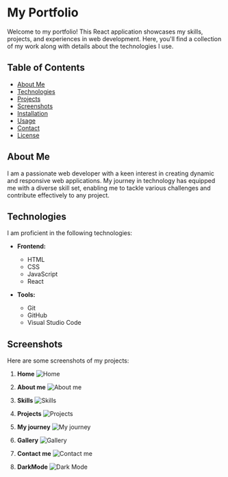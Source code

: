 # My Portfolio

Welcome to my portfolio! This React application showcases my skills, projects, and experiences in web development. Here, you'll find a collection of my work along with details about the technologies I use.

## Table of Contents

- [About Me](#about-me)
- [Technologies](#technologies)
- [Projects](#projects)
- [Screenshots](#screenshots)
- [Installation](#installation)
- [Usage](#usage)
- [Contact](#contact)
- [License](#license)

## About Me

I am a passionate web developer with a keen interest in creating dynamic and responsive web applications. My journey in technology has equipped me with a diverse skill set, enabling me to tackle various challenges and contribute effectively to any project.

## Technologies

I am proficient in the following technologies:

- **Frontend:**
  - HTML
  - CSS
  - JavaScript
  - React


- **Tools:**
  - Git
  - GitHub
  - Visual Studio Code


## Screenshots

Here are some screenshots of my projects:

1. **Home**
   ![Home](C:\Users\VISION\Desktop\portfolio\src\assets\screenshots\home.png)

2. **About me**
   ![About me](./path-to-your-screenshot2.png)

3. **Skills**
   ![Skills](./path-to-your-screenshot3.png)

4. **Projects**
   ![Projects](./path-to-your-screenshot3.png)

5. **My journey**
   ![My journey](./path-to-your-screenshot3.png)

6. **Gallery**
   ![Gallery](./path-to-your-screenshot3.png)

7. **Contact me**
   ![Contact me](./path-to-your-screenshot3.png)

8. **DarkMode**
   ![Dark Mode](./path-to-your-screenshot3.png)

